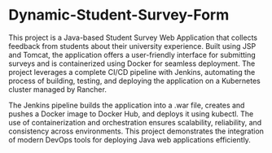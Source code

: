 # Dynamic-Student-Survey-Form

This project is a Java-based Student Survey Web Application that collects feedback from students about their university experience. Built using JSP and Tomcat, the application offers a user-friendly interface for submitting surveys and is containerized using Docker for seamless deployment. The project leverages a complete CI/CD pipeline with Jenkins, automating the process of building, testing, and deploying the application on a Kubernetes cluster managed by Rancher.

The Jenkins pipeline builds the application into a .war file, creates and pushes a Docker image to Docker Hub, and deploys it using kubectl. The use of containerization and orchestration ensures scalability, reliability, and consistency across environments. This project demonstrates the integration of modern DevOps tools for deploying Java web applications efficiently.
